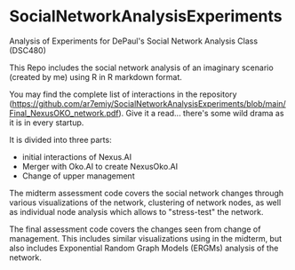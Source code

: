 # SocialNetworkAnalysisExperiments
Analysis of Experiments for DePaul's Social Network Analysis Class (DSC480)

This Repo includes the social network analysis of an imaginary scenario (created by me) using R in R markdown format. 

You may find the complete list of interactions in the repository (https://github.com/ar7emiy/SocialNetworkAnalysisExperiments/blob/main/Final_NexusOKO_network.pdf).
Give it a read... there's some wild drama as it is in every startup.

It is divided into three parts:
- initial interactions of Nexus.AI
- Merger with Oko.AI to create NexusOko.AI
- Change of upper management


The midterm assessment code covers the social network changes through various visualizations of the network, clustering of network nodes, as well as individual node analysis which allows to "stress-test" the network.

The final assessment code covers the changes seen from change of management. This includes similar visualizations using in the midterm, but also includes Exponential Random Graph Models (ERGMs) analysis of the network.
